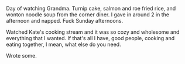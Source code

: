 Day of watching Grandma. Turnip cake, salmon and roe fried rice, and wonton noodle soup from the corner diner. I gave in around 2 in the afternoon and napped. Fuck Sunday afternoons.

Watched Kate's cooking stream and it was so cozy and wholesome and everything that I wanted. If that's all I have, good people, cooking and eating together, I mean, what else do you need.

Wrote some.
